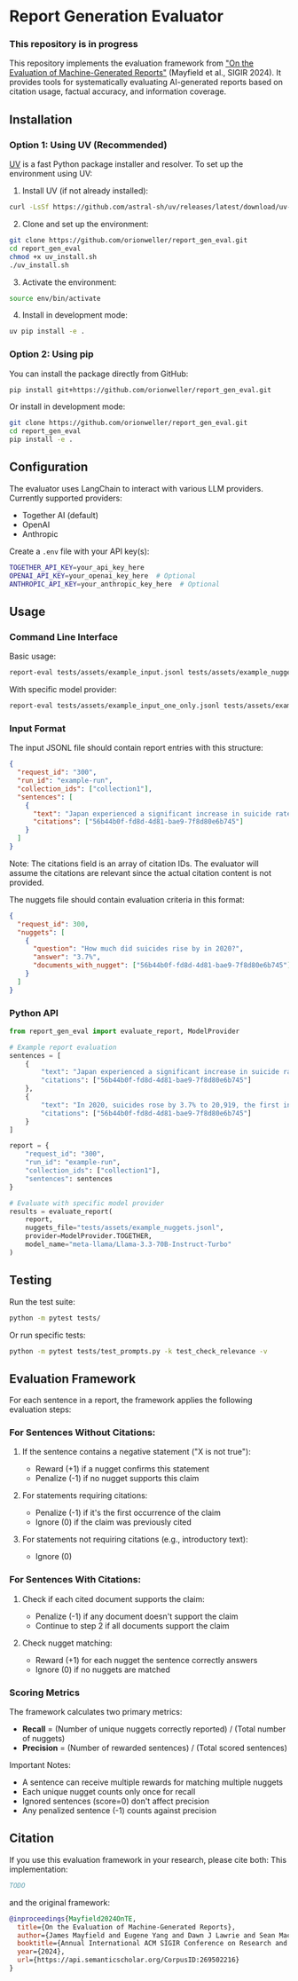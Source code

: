 # Report Generation Evaluator
### This repository is in progress

This repository implements the evaluation framework from ["On the Evaluation of Machine-Generated Reports"](https://arxiv.org/abs/2405.00982) (Mayfield et al., SIGIR 2024). It provides tools for systematically evaluating AI-generated reports based on citation usage, factual accuracy, and information coverage.

## Installation

### Option 1: Using UV (Recommended)

[UV](https://github.com/astral-sh/uv) is a fast Python package installer and resolver. To set up the environment using UV:

1. Install UV (if not already installed):
```bash
curl -LsSf https://github.com/astral-sh/uv/releases/latest/download/uv-installer.sh | sh
```

2. Clone and set up the environment:
```bash
git clone https://github.com/orionweller/report_gen_eval.git
cd report_gen_eval
chmod +x uv_install.sh
./uv_install.sh
```

3. Activate the environment:
```bash
source env/bin/activate
```

4. Install in development mode:
```bash
uv pip install -e .
```

### Option 2: Using pip

You can install the package directly from GitHub:

```bash
pip install git+https://github.com/orionweller/report_gen_eval.git
```

Or install in development mode:

```bash
git clone https://github.com/orionweller/report_gen_eval.git
cd report_gen_eval
pip install -e .
```

## Configuration

The evaluator uses LangChain to interact with various LLM providers. Currently supported providers:
- Together AI (default)
- OpenAI
- Anthropic

Create a `.env` file with your API key(s):
```bash
TOGETHER_API_KEY=your_api_key_here
OPENAI_API_KEY=your_openai_key_here  # Optional
ANTHROPIC_API_KEY=your_anthropic_key_here  # Optional
```

## Usage

### Command Line Interface

Basic usage:
```bash
report-eval tests/assets/example_input.jsonl tests/assets/example_nuggets.jsonl results/ --batch-size 1
```

With specific model provider:
```bash
report-eval tests/assets/example_input_one_only.jsonl tests/assets/example_nuggets.jsonl results/ -p openai -m gpt-4o-2024-11-20
```

### Input Format

The input JSONL file should contain report entries with this structure:
```json
{
  "request_id": "300",
  "run_id": "example-run",
  "collection_ids": ["collection1"],
  "sentences": [
    {
      "text": "Japan experienced a significant increase in suicide rates during the COVID-19 pandemic.",
      "citations": ["56b44b0f-fd8d-4d81-bae9-7f8d80e6b745"]
    }
  ]
}
```

Note: The citations field is an array of citation IDs. The evaluator will assume the citations are relevant since the actual citation content is not provided.

The nuggets file should contain evaluation criteria in this format:
```json
{
  "request_id": 300,
  "nuggets": [
    {
      "question": "How much did suicides rise by in 2020?",
      "answer": "3.7%",
      "documents_with_nugget": ["56b44b0f-fd8d-4d81-bae9-7f8d80e6b745"]
    }
  ]
}
```

### Python API

```python
from report_gen_eval import evaluate_report, ModelProvider

# Example report evaluation
sentences = [
    {
        "text": "Japan experienced a significant increase in suicide rates during the COVID-19 pandemic.",
        "citations": ["56b44b0f-fd8d-4d81-bae9-7f8d80e6b745"]
    },
    {
        "text": "In 2020, suicides rose by 3.7% to 20,919, the first increase in 11 years.",
        "citations": ["56b44b0f-fd8d-4d81-bae9-7f8d80e6b745"]
    }
]

report = {
    "request_id": "300",
    "run_id": "example-run",
    "collection_ids": ["collection1"],
    "sentences": sentences
}

# Evaluate with specific model provider
results = evaluate_report(
    report,
    nuggets_file="tests/assets/example_nuggets.jsonl",
    provider=ModelProvider.TOGETHER,
    model_name="meta-llama/Llama-3.3-70B-Instruct-Turbo"
)
```

## Testing

Run the test suite:
```bash
python -m pytest tests/
```

Or run specific tests:
```bash
python -m pytest tests/test_prompts.py -k test_check_relevance -v
```

## Evaluation Framework

For each sentence in a report, the framework applies the following evaluation steps:

### For Sentences Without Citations:

1. If the sentence contains a negative statement ("X is not true"):
   - Reward (+1) if a nugget confirms this statement
   - Penalize (-1) if no nugget supports this claim
   
2. For statements requiring citations:
   - Penalize (-1) if it's the first occurrence of the claim
   - Ignore (0) if the claim was previously cited
   
3. For statements not requiring citations (e.g., introductory text):
   - Ignore (0)

### For Sentences With Citations:

1. Check if each cited document supports the claim:
   - Penalize (-1) if any document doesn't support the claim
   - Continue to step 2 if all documents support the claim

2. Check nugget matching:
   - Reward (+1) for each nugget the sentence correctly answers
   - Ignore (0) if no nuggets are matched

### Scoring Metrics

The framework calculates two primary metrics:

- **Recall** = (Number of unique nuggets correctly reported) / (Total number of nuggets)
- **Precision** = (Number of rewarded sentences) / (Total scored sentences)

Important Notes:
- A sentence can receive multiple rewards for matching multiple nuggets
- Each unique nugget counts only once for recall
- Ignored sentences (score=0) don't affect precision
- Any penalized sentence (-1) counts against precision

## Citation

If you use this evaluation framework in your research, please cite both:
This implementation:
```bibtex
TODO
```
and the original framework:
```bibtex
@inproceedings{Mayfield2024OnTE,
  title={On the Evaluation of Machine-Generated Reports},
  author={James Mayfield and Eugene Yang and Dawn J Lawrie and Sean MacAvaney and Paul McNamee and Douglas W. Oard and Luca Soldaini and Ian Soboroff and Orion Weller and Efsun Kayi and Kate Sanders and Marc Mason and Noah Hibbler},
  booktitle={Annual International ACM SIGIR Conference on Research and Development in Information Retrieval},
  year={2024},
  url={https://api.semanticscholar.org/CorpusID:269502216}
}
```